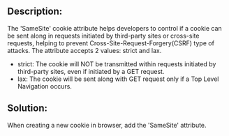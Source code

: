 ## Description:

The 'SameSite' cookie attribute helps developers to control if a cookie can be sent along in requests initiated by third-party sites or cross-site requests, helping to prevent Cross-Site-Request-Forgery(CSRF) type of attacks.
The attribute accepts 2 values: strict and lax.
- strict: The cookie will NOT be transmitted within requests initiated by third-party sites, even if initiated by a GET request.
- lax: The cookie will be sent along with GET request only if a Top Level Navigation occurs.


## Solution:

When creating a new cookie in browser, add the 'SameSite' attribute.
